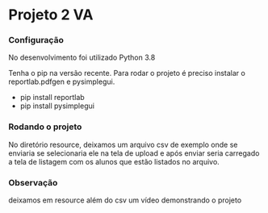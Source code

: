 # Projeto 2 VA
### Configuração

No desenvolvimento foi utilizado Python 3.8

Tenha o pip na versão recente.
Para rodar o projeto é preciso instalar o reportlab.pdfgen e pysimplegui.

* pip install reportlab
* pip install pysimplegui

### Rodando o projeto

No diretório resource, deixamos um arquivo csv de exemplo onde se enviaria se selecionaria ele na tela de upload e após enviar seria carregado a tela de listagem com os alunos que estão listados no arquivo.

### Observação

deixamos em resource além do csv um vídeo demonstrando o projeto
